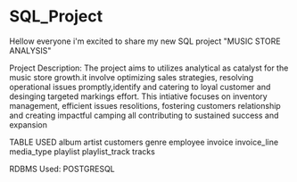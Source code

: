 # SQL_Project
Hellow everyone 
i'm excited to share my new SQL project "MUSIC STORE ANALYSIS"

Project Description:
The project aims to utilizes analytical as catalyst for the music store growth.it involve optimizing sales strategies, resolving operational issues promptly,identify and catering to loyal
customer and desinging targeted markings effort. This intiative focuses on inventory management, efficient issues resolitions, fostering customers relationship and creating impactful
camping all contributing to sustained success and expansion

TABLE USED
album
artist
customers
genre
employee
invoice
invoice_line
media_type
playlist
playlist_track
tracks

RDBMS Used: POSTGRESQL

